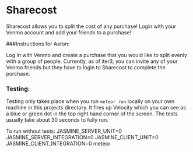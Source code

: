 # Sharecost

Sharecost allows you to split the cost of any purchase! Login with your Venmo account and add your friends to a purchase!

###Instructions for Aaron:

Log in with Venmo and create a purchase that you would like to split evenly with a group of people. Currently, as of iter3, you can invite any of your Venmo friends but they have to login to Sharecost to complete the purchase.

### Testing:

Testing only takes place when you run `meteor run` locally on your own machine in this projects directory. It fires up Velocity which you can see as a blue or green dot in the top right hand corner of the screen. The tests usually take about 30 seconds to fully run.

To run without tests:
JASMINE_SERVER_UNIT=0 JASMINE_SERVER_INTEGRATION=0 JASMINE_CLIENT_UNIT=0 JASMINE_CLIENT_INTEGRATION=0 meteor
